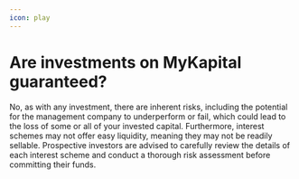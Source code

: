```yaml
---
icon: play
---
```


# Are investments on MyKapital guaranteed?

No, as with any investment, there are inherent risks, including the potential for the management company to underperform or fail, which could lead to the loss of some or all of your invested capital. Furthermore, interest schemes may not offer easy liquidity, meaning they may not be readily sellable. Prospective investors are advised to carefully review the details of each interest scheme and conduct a thorough risk assessment before committing their funds.
